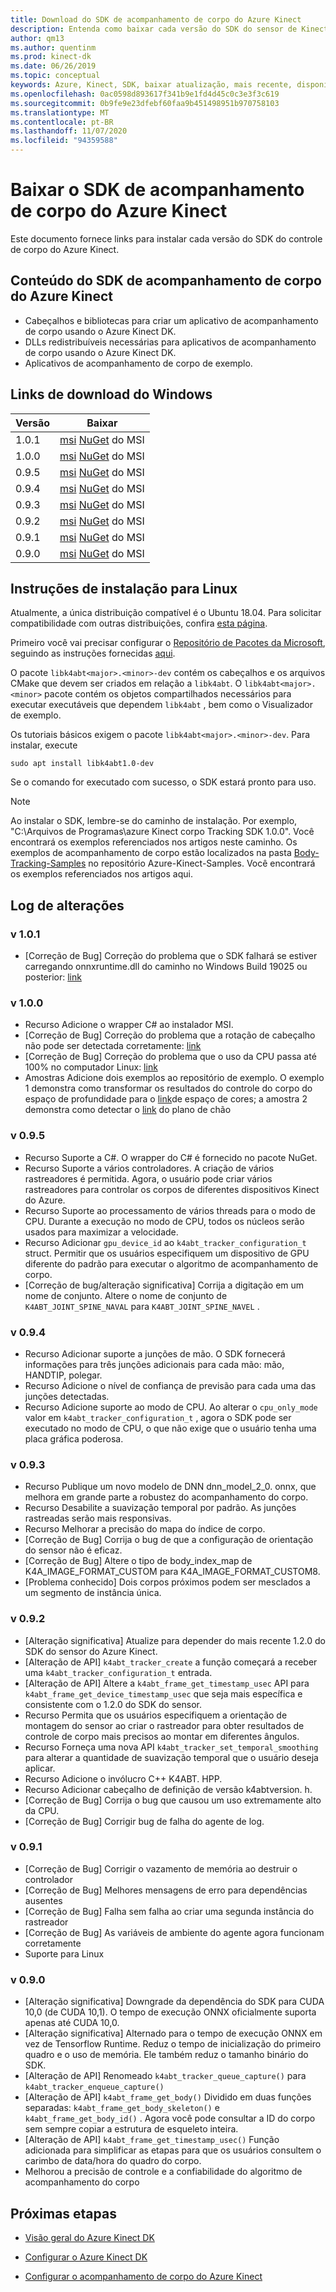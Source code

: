 ```yaml
---
title: Download do SDK de acompanhamento de corpo do Azure Kinect
description: Entenda como baixar cada versão do SDK do sensor de Kinect do Azure no Windows ou Linux.
author: qm13
ms.author: quentinm
ms.prod: kinect-dk
ms.date: 06/26/2019
ms.topic: conceptual
keywords: Azure, Kinect, SDK, baixar atualização, mais recente, disponível, instalar, corpo, acompanhamento
ms.openlocfilehash: 0ac0598d893617f341b9e1fd4d45c0c3e3f3c619
ms.sourcegitcommit: 0b9fe9e23dfebf60faa9b451498951b970758103
ms.translationtype: MT
ms.contentlocale: pt-BR
ms.lasthandoff: 11/07/2020
ms.locfileid: "94359588"
---
```

# <a name="download-azure-kinect-body-tracking-sdk"></a>Baixar o SDK de acompanhamento de corpo do Azure Kinect

Este documento fornece links para instalar cada versão do SDK do controle de corpo do Azure Kinect.

## <a name="azure-kinect-body-tracking-sdk-contents"></a>Conteúdo do SDK de acompanhamento de corpo do Azure Kinect

- Cabeçalhos e bibliotecas para criar um aplicativo de acompanhamento de corpo usando o Azure Kinect DK.
- DLLs redistribuíveis necessárias para aplicativos de acompanhamento de corpo usando o Azure Kinect DK.
- Aplicativos de acompanhamento de corpo de exemplo.

## <a name="windows-download-links"></a>Links de download do Windows

Versão       | Baixar
--------------|----------
1.0.1 | [msi](https://www.microsoft.com/en-us/download/details.aspx?id=100942) [NuGet](https://www.nuget.org/packages/Microsoft.Azure.Kinect.BodyTracking/1.0.1) do MSI
1.0.0 | [msi](https://www.microsoft.com/en-us/download/details.aspx?id=100848) [NuGet](https://www.nuget.org/packages/Microsoft.Azure.Kinect.BodyTracking/1.0.0) do MSI
0.9.5 | [msi](https://www.microsoft.com/en-us/download/details.aspx?id=100636) [NuGet](https://www.nuget.org/packages/Microsoft.Azure.Kinect.BodyTracking/0.9.5) do MSI
0.9.4 | [msi](https://www.microsoft.com/en-us/download/details.aspx?id=100415) [NuGet](https://www.nuget.org/packages/Microsoft.Azure.Kinect.BodyTracking/0.9.4) do MSI
0.9.3 | [msi](https://www.microsoft.com/en-us/download/details.aspx?id=100307) [NuGet](https://www.nuget.org/packages/Microsoft.Azure.Kinect.BodyTracking/0.9.3) do MSI
0.9.2 | [msi](https://www.microsoft.com/en-us/download/details.aspx?id=100128) [NuGet](https://www.nuget.org/packages/Microsoft.Azure.Kinect.BodyTracking/0.9.2) do MSI
0.9.1 | [msi](https://www.microsoft.com/en-us/download/details.aspx?id=100063) [NuGet](https://www.nuget.org/packages/Microsoft.Azure.Kinect.BodyTracking/0.9.1) do MSI
0.9.0 | [msi](https://www.microsoft.com/en-us/download/details.aspx?id=58402) [NuGet](https://www.nuget.org/packages/Microsoft.Azure.Kinect.BodyTracking/0.9.0) do MSI

## <a name="linux-installation-instructions"></a>Instruções de instalação para Linux

Atualmente, a única distribuição compatível é o Ubuntu 18.04. Para solicitar compatibilidade com outras distribuições, confira [esta página](https://aka.ms/azurekinectfeedback).

Primeiro você vai precisar configurar o [Repositório de Pacotes da Microsoft](https://packages.microsoft.com/), seguindo as instruções fornecidas [aqui](/windows-server/administration/linux-package-repository-for-microsoft-software).

O pacote `libk4abt<major>.<minor>-dev` contém os cabeçalhos e os arquivos CMake que devem ser criados em relação a `libk4abt`.
O `libk4abt<major>.<minor>` pacote contém os objetos compartilhados necessários para executar executáveis que dependem `libk4abt` , bem como o Visualizador de exemplo.

Os tutoriais básicos exigem o pacote `libk4abt<major>.<minor>-dev`. Para instalar, execute

`sudo apt install libk4abt1.0-dev`

Se o comando for executado com sucesso, o SDK estará pronto para uso.

> [!NOTE]
> Ao instalar o SDK, lembre-se do caminho de instalação. Por exemplo, "C:\Arquivos de Programas\azure Kinect corpo Tracking SDK 1.0.0". Você encontrará os exemplos referenciados nos artigos neste caminho.
> Os exemplos de acompanhamento de corpo estão localizados na pasta [Body-Tracking-Samples](https://github.com/microsoft/Azure-Kinect-Samples/tree/master/body-tracking-samples) no repositório Azure-Kinect-Samples. Você encontrará os exemplos referenciados nos artigos aqui.

## <a name="change-log"></a>Log de alterações

### <a name="v101"></a>v 1.0.1
* [Correção de Bug] Correção do problema que o SDK falhará se estiver carregando onnxruntime.dll do caminho no Windows Build 19025 ou posterior: [link](https://github.com/microsoft/Azure-Kinect-Sensor-SDK/issues/932)

### <a name="v100"></a>v 1.0.0
* Recurso Adicione o wrapper C# ao instalador MSI.
* [Correção de Bug] Correção do problema que a rotação de cabeçalho não pode ser detectada corretamente: [link](https://github.com/microsoft/Azure-Kinect-Sensor-SDK/issues/997)
* [Correção de Bug] Correção do problema que o uso da CPU passa até 100% no computador Linux: [link](https://github.com/microsoft/Azure-Kinect-Sensor-SDK/issues/1007)
* Amostras Adicione dois exemplos ao repositório de exemplo. O exemplo 1 demonstra como transformar os resultados do controle do corpo do espaço de profundidade para o [link](https://github.com/microsoft/Azure-Kinect-Samples/tree/master/body-tracking-samples/camera_space_transform_sample)de espaço de cores; a amostra 2 demonstra como detectar o [link](https://github.com/microsoft/Azure-Kinect-Samples/tree/master/body-tracking-samples/floor_detector_sample) do plano de chão

### <a name="v095"></a>v 0.9.5
* Recurso Suporte a C#. O wrapper do C# é fornecido no pacote NuGet.
* Recurso Suporte a vários controladores. A criação de vários rastreadores é permitida. Agora, o usuário pode criar vários rastreadores para controlar os corpos de diferentes dispositivos Kinect do Azure.
* Recurso Suporte ao processamento de vários threads para o modo de CPU. Durante a execução no modo de CPU, todos os núcleos serão usados para maximizar a velocidade.
* Recurso Adicionar `gpu_device_id` ao `k4abt_tracker_configuration_t` struct. Permitir que os usuários especifiquem um dispositivo de GPU diferente do padrão para executar o algoritmo de acompanhamento de corpo.
* [Correção de bug/alteração significativa] Corrija a digitação em um nome de conjunto. Altere o nome de conjunto de `K4ABT_JOINT_SPINE_NAVAL` para `K4ABT_JOINT_SPINE_NAVEL` .

### <a name="v094"></a>v 0.9.4
* Recurso Adicionar suporte a junções de mão. O SDK fornecerá informações para três junções adicionais para cada mão: mão, HANDTIP, polegar.
* Recurso Adicione o nível de confiança de previsão para cada uma das junções detectadas.
* Recurso Adicione suporte ao modo de CPU. Ao alterar o `cpu_only_mode` valor em `k4abt_tracker_configuration_t` , agora o SDK pode ser executado no modo de CPU, o que não exige que o usuário tenha uma placa gráfica poderosa.

### <a name="v093"></a>v 0.9.3
* Recurso Publique um novo modelo de DNN dnn_model_2_0. onnx, que melhora em grande parte a robustez do acompanhamento do corpo.
* Recurso Desabilite a suavização temporal por padrão. As junções rastreadas serão mais responsivas.
* Recurso Melhorar a precisão do mapa do índice de corpo.
* [Correção de Bug] Corrija o bug de que a configuração de orientação do sensor não é eficaz.
* [Correção de Bug] Altere o tipo de body_index_map de K4A_IMAGE_FORMAT_CUSTOM para K4A_IMAGE_FORMAT_CUSTOM8.
* [Problema conhecido] Dois corpos próximos podem ser mesclados a um segmento de instância única.

### <a name="v092"></a>v 0.9.2
* [Alteração significativa] Atualize para depender do mais recente 1.2.0 do SDK do sensor do Azure Kinect.
* [Alteração de API] `k4abt_tracker_create` a função começará a receber uma `k4abt_tracker_configuration_t` entrada. 
* [Alteração de API] Altere a `k4abt_frame_get_timestamp_usec` API para `k4abt_frame_get_device_timestamp_usec` que seja mais específica e consistente com o 1.2.0 do SDK do sensor.
* Recurso Permita que os usuários especifiquem a orientação de montagem do sensor ao criar o rastreador para obter resultados de controle de corpo mais precisos ao montar em diferentes ângulos.
* Recurso Forneça uma nova API `k4abt_tracker_set_temporal_smoothing` para alterar a quantidade de suavização temporal que o usuário deseja aplicar.
* Recurso Adicione o invólucro C++ K4ABT. HPP.
* Recurso Adicionar cabeçalho de definição de versão k4abtversion. h.
* [Correção de Bug] Corrija o bug que causou um uso extremamente alto da CPU.
* [Correção de Bug] Corrigir bug de falha do agente de log.

### <a name="v091"></a>v 0.9.1
* [Correção de Bug] Corrigir o vazamento de memória ao destruir o controlador
* [Correção de Bug] Melhores mensagens de erro para dependências ausentes
* [Correção de Bug] Falha sem falha ao criar uma segunda instância do rastreador
* [Correção de Bug] As variáveis de ambiente do agente agora funcionam corretamente
* Suporte para Linux

### <a name="v090"></a>v 0.9.0

* [Alteração significativa] Downgrade da dependência do SDK para CUDA 10,0 (de CUDA 10,1). O tempo de execução ONNX oficialmente suporta apenas até CUDA 10,0.
* [Alteração significativa] Alternado para o tempo de execução ONNX em vez de Tensorflow Runtime. Reduz o tempo de inicialização do primeiro quadro e o uso de memória. Ele também reduz o tamanho binário do SDK.
* [Alteração de API] Renomeado `k4abt_tracker_queue_capture()` para `k4abt_tracker_enqueue_capture()`
* [Alteração de API] `k4abt_frame_get_body()` Dividido em duas funções separadas: `k4abt_frame_get_body_skeleton()` e `k4abt_frame_get_body_id()` . Agora você pode consultar a ID do corpo sem sempre copiar a estrutura de esqueleto inteira.
* [Alteração de API]  `k4abt_frame_get_timestamp_usec()` Função adicionada para simplificar as etapas para que os usuários consultem o carimbo de data/hora do quadro do corpo.
* Melhorou a precisão de controle e a confiabilidade do algoritmo de acompanhamento do corpo

## <a name="next-steps"></a>Próximas etapas

- [Visão geral do Azure Kinect DK](about-azure-kinect-dk.md)

- [Configurar o Azure Kinect DK](set-up-azure-kinect-dk.md)

- [Configurar o acompanhamento de corpo do Azure Kinect](body-sdk-setup.md)